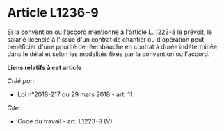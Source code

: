 # Article L1236-9

Si la convention ou l'accord mentionné à l'article L. 1223-8 le prévoit, le salarié licencié à l'issue d'un contrat de
chantier ou d'opération peut bénéficier d'une priorité de réembauche en contrat à durée indéterminée dans le délai et selon
les modalités fixés par la convention ou l'accord.

**Liens relatifs à cet article**

_Créé par_:

  - Loi n°2018-217 du 29 mars 2018 - art. 11

_Cite_:

  - Code du travail - art. L1223-8 (V)
